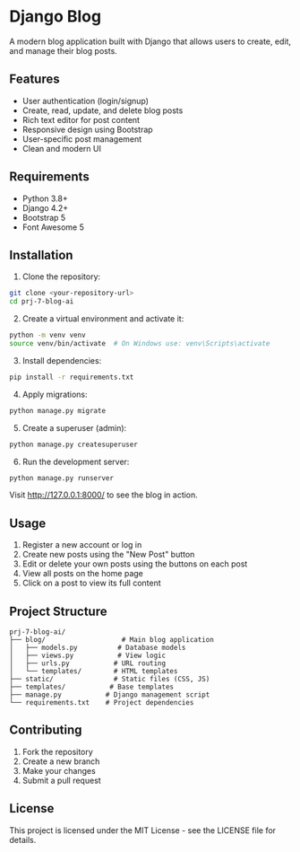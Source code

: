 # Django Blog

A modern blog application built with Django that allows users to create, edit, and manage their blog posts.

## Features

- User authentication (login/signup)
- Create, read, update, and delete blog posts
- Rich text editor for post content
- Responsive design using Bootstrap
- User-specific post management
- Clean and modern UI

## Requirements

- Python 3.8+
- Django 4.2+
- Bootstrap 5
- Font Awesome 5

## Installation

1. Clone the repository:
```bash
git clone <your-repository-url>
cd prj-7-blog-ai
```

2. Create a virtual environment and activate it:
```bash
python -m venv venv
source venv/bin/activate  # On Windows use: venv\Scripts\activate
```

3. Install dependencies:
```bash
pip install -r requirements.txt
```

4. Apply migrations:
```bash
python manage.py migrate
```

5. Create a superuser (admin):
```bash
python manage.py createsuperuser
```

6. Run the development server:
```bash
python manage.py runserver
```

Visit http://127.0.0.1:8000/ to see the blog in action.

## Usage

1. Register a new account or log in
2. Create new posts using the "New Post" button
3. Edit or delete your own posts using the buttons on each post
4. View all posts on the home page
5. Click on a post to view its full content

## Project Structure

```
prj-7-blog-ai/
├── blog/                   # Main blog application
│   ├── models.py          # Database models
│   ├── views.py           # View logic
│   ├── urls.py           # URL routing
│   └── templates/        # HTML templates
├── static/               # Static files (CSS, JS)
├── templates/           # Base templates
├── manage.py           # Django management script
└── requirements.txt    # Project dependencies
```

## Contributing

1. Fork the repository
2. Create a new branch
3. Make your changes
4. Submit a pull request

## License

This project is licensed under the MIT License - see the LICENSE file for details. 